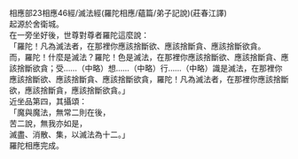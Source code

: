 相應部23相應46經/滅法經(羅陀相應/蘊篇/弟子記說)(莊春江譯)  
起源於舍衛城。  
在一旁坐好後，世尊對尊者羅陀這麼說：  
「羅陀！凡為滅法者，在那裡你應該捨斷欲、應該捨斷貪、應該捨斷欲貪。  
而，羅陀！什麼是滅法？羅陀！色是滅法，在那裡你應該捨斷欲、應該捨斷貪、應該捨斷欲貪；受……（中略）想……（中略）行……（中略）識是滅法，在那裡你應該捨斷欲、應該捨斷貪、應該捨斷欲貪，羅陀！凡為滅法者，在那裡你應該捨斷欲，應該捨斷貪，應該捨斷欲貪。」  
近坐品第四，其攝頌：  
「魔與魔法，無常二則在後，  
苦二說，無我亦如是，  
滅盡、消散、集，以滅法為十二。」  
羅陀相應完成。  
  
  
